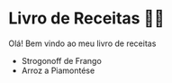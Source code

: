 # Livro de Receitas :man_cook:

Olá! Bem vindo ao meu livro de receitas

- Strogonoff de Frango
- Arroz a Piamontése
